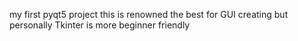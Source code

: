 my first pyqt5 project this is renowned the best for GUI creating but personally Tkinter is more beginner friendly
